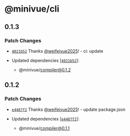 # @minivue/cli

## 0.1.3

### Patch Changes

- [`4021b52`](https://github.com/minivue/minivue/commit/4021b527c0025d75dfb27f2081996088603cd045) Thanks [@weifeiyue2025](https://github.com/weifeiyue2025)! - ci: update

- Updated dependencies [[`4021b52`](https://github.com/minivue/minivue/commit/4021b527c0025d75dfb27f2081996088603cd045)]:
  - @minivue/compiler@0.1.2

## 0.1.2

### Patch Changes

- [`e4487f2`](https://github.com/minivue/minivue/commit/e4487f2685019ede533f1e4838a85c800ef9d324) Thanks [@weifeiyue2025](https://github.com/weifeiyue2025)! - update package.json

- Updated dependencies [[`e4487f2`](https://github.com/minivue/minivue/commit/e4487f2685019ede533f1e4838a85c800ef9d324)]:
  - @minivue/compiler@0.1.1
